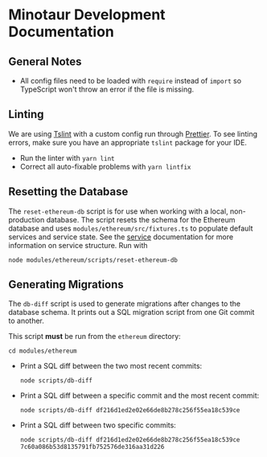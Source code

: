 # Minotaur Development Documentation

## General Notes

* All config files need to be loaded with `require` instead of `import` so TypeScript won't throw an error if the file is missing.

## Linting
We are using [Tslint](https://github.com/palantir/tslint) with a custom config run through [Prettier](https://prettier.io). To see linting errors, make sure you have an appropriate `tslint` package for your IDE.

* Run the linter with `yarn lint`
* Correct all auto-fixable problems with `yarn lintfix`

## Resetting the Database
The `reset-ethereum-db` script is for use when working with a local, non-production database. The script resets the schema for the Ethereum database and uses `modules/ethereum/src/fixtures.ts` to populate default services and service state. See the [service](../../common/doc/service.md) documentation for more information on service structure. Run with

`node modules/ethereum/scripts/reset-ethereum-db`

## Generating Migrations
The `db-diff` script is used to generate migrations after changes to the database schema. It prints out a SQL migration script from one Git commit to another.

This script **must** be run from the `ethereum` directory:

`cd modules/ethereum`

* Print a SQL diff between the two most recent commits: 

  `node scripts/db-diff`

* Print a SQL diff between a specific commit and the most recent commit:

  `node scripts/db-diff df216d1ed2e02e66de8b278c256f55ea18c539ce`

* Print a SQL diff between two specific commits:

  `node scripts/db-diff df216d1ed2e02e66de8b278c256f55ea18c539ce 7c60a086b53d8135791fb752576de316aa31d226`